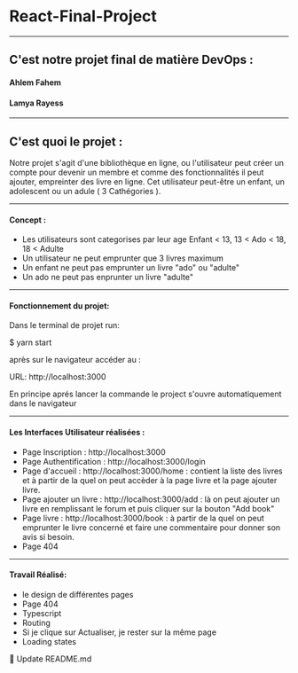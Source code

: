 # React-Final-Project

****

## C'est notre projet final de matière DevOps :
#### Ahlem Fahem
#### Lamya Rayess

****

## C'est quoi le projet :

Notre projet s'agit d'une bibliothèque en ligne, ou l'utilisateur peut créer un compte pour devenir un membre et comme des fonctionnalités il peut ajouter, empreinter des livre en ligne.
Cet utilisateur peut-être un enfant, un adolescent ou un adule ( 3 Cathégories ).

****

#### Concept :
* Les utilisateurs sont categorises par leur age Enfant < 13, 13 < Ado < 18, 18 < Adulte
* Un utilisateur ne peut emprunter que 3 livres maximum
* Un enfant ne peut pas emprunter un livre "ado" ou "adulte"
* Un ado ne peut pas enprunter un livre "adulte"

****

#### Fonctionnement du projet:

Dans le terminal de projet run:

$ yarn start

après sur le navigateur accéder au :

URL: http://localhost:3000

En principe aprés lancer la commande le project s'ouvre automatiquement dans le navigateur 

****

#### Les Interfaces Utilisateur réalisées :

* Page Inscription : http://localhost:3000 
* Page Authentification : http://localhost:3000/login
* Page d'accueil : http://localhost:3000/home : contient la liste des livres et à partir de la quel on peut accèder à la page livre et la page ajouter livre.
* Page ajouter un livre : http://localhost:3000/add : là on peut ajouter un livre en remplissant le forum et puis cliquer sur la bouton "Add book"
* Page livre : http://localhost:3000/book : à partir de la quel on peut emprunter le livre concerné et faire une commentaire pour donner son avis si besoin.
* Page 404
****

#### Travail Réalisé:
* le design de différentes pages
* Page 404 
* Typescript
* Routing
* Si je clique sur Actualiser, je rester sur la même page
* Loading states



📝 Update README.md
